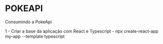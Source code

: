 # POKEAPI
Consumindo a PokeApi

1 - Criar a base da aplicação com React e Typescript - npx create-react-app my-app --template typescript
